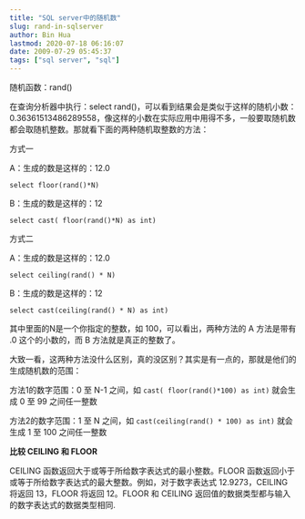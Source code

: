 ```yaml
---
title: "SQL server中的随机数"
slug: rand-in-sqlserver
author: Bin Hua
lastmod: 2020-07-18 06:16:07
date: 2009-07-29 05:45:37
tags: ["sql server", "sql"]
---
```


随机函数：rand()

在查询分析器中执行：select rand()，可以看到结果会是类似于这样的随机小数：0.36361513486289558，像这样的小数在实际应用中用得不多，一般要取随机数都会取随机整数。那就看下面的两种随机取整数的方法：

方式一

A：生成的数是这样的：12.0

```
select floor(rand()*N)
```

B：生成的数是这样的：12

```
select cast( floor(rand()*N) as int)
```

方式二

A：生成的数是这样的：12.0

```
select ceiling(rand() * N)
```

B：生成的数是这样的：12

```
select cast(ceiling(rand() * N) as int)
```

其中里面的N是一个你指定的整数，如 100，可以看出，两种方法的 A 方法是带有 .0 这个的小数的，而 B 方法就是真正的整数了。

大致一看，这两种方法没什么区别，真的没区别？其实是有一点的，那就是他们的生成随机数的范围：

方法1的数字范围：0 至 N-1 之间，如 `cast( floor(rand()*100) as int)` 就会生成 0 至 99 之间任一整数

方法2的数字范围：1 至 N 之间，如 `cast(ceiling(rand() * 100) as int)` 就会生成 1 至 100 之间任一整数

**比较 CEILING 和 FLOOR**

CEILING 函数返回大于或等于所给数字表达式的最小整数。FLOOR 函数返回小于或等于所给数字表达式的最大整数。例如，对于数字表达式 12.9273，CEILING 将返回 13，FLOOR 将返回 12。FLOOR 和 CEILING 返回值的数据类型都与输入的数字表达式的数据类型相同.
